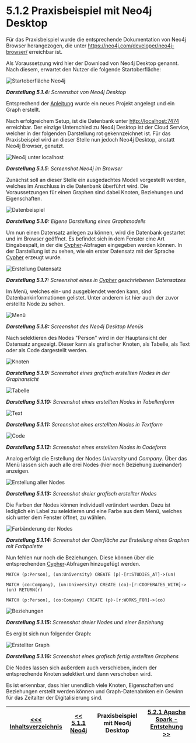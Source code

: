 # 5.1.2 Praxisbeispiel mit Neo4j Desktop

Für das Praxisbeispiel wurde die entsprechende Dokumentation von Neo4j Browser herangezogen, die unter <https://neo4j.com/developer/neo4j-browser/> erreichbar ist.

Als Voraussetzung wird hier der Download von Neo4j Desktop genannt. Nach diesem, erwartet den Nutzer die folgende Startoberfläche<a id="Darstellung_514"></a>:

![Startoberfläche Neo4j](../images/Neo4J-Start.png)

***Darstellung 5.1.4:** Screenshot von Neo4j Desktop*

Entsprechend der [Anleitung](https://neo4j.com/download-thanks-desktop/?edition=desktop&flavour=osx&release=1.2.4&offline=true) wurde ein neues Projekt angelegt und ein Graph erstellt.

Nach erfolgreichem Setup, ist die Datenbank unter <http://localhost:7474> erreichbar. Der einzige Unterschied zu Neo4j Desktop ist der Cloud Service, welcher in der folgenden Darstellung rot gekennzeichnet ist. Für das Praxisbeispiel wird an dieser Stelle nun jedoch Neo4j Desktop, anstatt Neo4j Browser, genutzt. <a id="Darstellung_515"></a>

![Neo4j unter localhost](../images/Neo4J-localhost.png)

***Darstellung 5.1.5**: Screenshot Neo4j im Browser*

Zunächst soll an dieser Stelle ein ausgedachtes Modell vorgestellt werden, welches im Anschluss in die Datenbank überführt wird.
Die Voraussetzungen für einen Graphen sind dabei Knoten, Beziehungen und Eigenschaften. <a id="Darstellung_516"></a>

![Datenbeispiel](../images/Neo4J-Dataexample.png)

***Darstellung 5.1.6:** Eigene Darstellung eines Graphmodells*

Um nun einen Datensatz anlegen zu können, wird die Datenbank gestartet und im Browser geöffnet. Es befindet sich in dem Fenster eine Art Eingabespalt, in der die [Cypher](https://neo4j.com/docs/cypher-manual/current/)-Abfragen eingegeben werden können. In der Darstellung ist zu sehen, wie ein erster Datensatz mit der Sprache [Cypher](https://neo4j.com/docs/cypher-manual/current/) erzeugt wurde. <a id="Darstellung_517"></a>

![Erstellung Datensatz](../images/Neo4J-CreateData.png)

***Darstellung 5.1.7:** Screenshot eines in [Cypher](https://neo4j.com/docs/cypher-manual/current/) geschriebenen Datensatzes*

Im Menü, welches ein- und ausgeblendet werden kann, sind Datenbankinformationen gelistet. Unter anderem ist hier auch der zuvor erstellte Node zu sehen. <a id="Darstellung_518"></a>

![Menü](../images/Neo4J-Menue.png)

***Darstellung 5.1.8:** Screenshot des Neo4j Desktop Menüs*

Nach selektieren des Nodes "Person" wird in der Hauptansicht der Datensatz angezeigt. Dieser kann als grafischer Knoten, als Tabelle, als Text oder als Code dargestellt werden. <a id="Darstellung_519"></a>

![Knoten](../images/Neo4J-OneNode.png)

***Darstellung 5.1.9:** Screenshot eines grafisch erstellten Nodes in der Graphansicht*

<a id="Darstellung_5110"></a>
![Tabelle](../images/Neo4J-Table.png)

***Darstellung 5.1.10:** Screenshot eines erstellten Nodes in Tabellenform*

<a id="Darstellung_5111"></a>
![Text](../images/Neo4J-Text.png)

***Darstellung 5.1.11:** Screenshot eines erstellten Nodes in Textform*

<a id="Darstellung_5112"></a>
![Code](../images/Neo4J-Code.png)

***Darstellung 5.1.12:** Screenshot eines erstellten Nodes in Codeform*

Analog erfolgt die Erstellung der Nodes *University* und *Company*. Über das Menü lassen sich auch alle drei Nodes (hier noch Beziehung zueinander) anzeigen. <a id="Darstellung_5113"></a>

![Erstellung aller Nodes](../images/Neo4J-Nodes.png)

***Darstellung 5.1.13:** Screenshot dreier grafisch erstellter Nodes*

Die Farben der Nodes können individuell verändert werden. Dazu ist lediglich ein Label zu selektieren und eine Farbe aus dem Menü, welches sich unter dem Fenster öffnet, zu wählen. <a id="Darstellung_5114"></a>

![Farbänderung der Nodes](../images/Neo4J-ChangeColor.png)

***Darstellung 5.1.14:** Screenshot der Oberfläche zur Erstellung eines Graphen mit Farbpalette*

Nun fehlen nur noch die Beziehungen. Diese können über die entsprechenden [Cypher](https://neo4j.com/docs/cypher-manual/current/)-Abfragen hinzugefügt werden.

    MATCH (p:Person), (un:University) CREATE (p)-[r:STUDIES_AT]->(un)

    MATCH (co:Company), (un:University) CREATE (co)-[r:COOPERATES_WITH]->(un) RETURN(r)

    MATCH (p:Person), (co:Company) CREATE (p)-[r:WORKS_FOR]->(co)

<a id="Darstellung_5115"></a>
![Beziehungen](../images/Neo4J-Relationship.png)

***Darstellung 5.1.15:** Screenshot dreier Nodes und einer Beziehung*

Es ergibt sich nun folgender Graph<a id="Darstellung_5116"></a>:

![Erstellter Graph](../images/Neo4J-Finalgraph.png)

***Darstellung 5.1.16:** Screenshot eines grafisch fertig erstellten Graphens*

Die Nodes lassen sich außerdem auch verschieben, indem der entsprechende Knoten selektiert und dann verschoben wird.

Es ist erkennbar, dass hier unendlich viele Knoten, Eigenschaften und Beziehungen erstellt werden können und Graph-Datenabnken ein Gewinn für das Zeitalter der Digitalisierung sind.

| [&lt;&lt;&lt; Inhaltsverzeichnis](../README.md) | [&lt;&lt; 5.1.1 Neo4j](./Neo4J.md) | Praxisbeispiel mit Neo4j Desktop | [5.2.1  Apache Spark - Entstehung  &gt;&gt;](../Spark/5_2_1_Entstehung.md) |
|------------------------------------------------|---------------------------------------------------------------------------------|-------------|-----------------------------------------------------------------|
